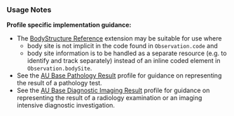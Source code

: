 ### Usage Notes

**Profile specific implementation guidance:**
- The [BodyStructure Reference](http://hl7.org/fhir/R4/extension-bodysite.html) extension may be suitable for use where
   - body site is not implicit in the code found in `Observation.code` and  
   - body site information is to be handled as a separate resource (e.g. to identify and track separately) instead of an inline coded element in `Observation.bodySite`. 
- See the [AU Base Pathology Result](StructureDefinition-au-pathologyresult.html) profile for guidance on representing the result of a pathology test.
- See the [AU Base Diagnostic Imaging Result](StructureDefinition-au-imagingresult.html) profile for guidance on representing the result of a radiology examination or an imaging intensive diagnostic investigation.